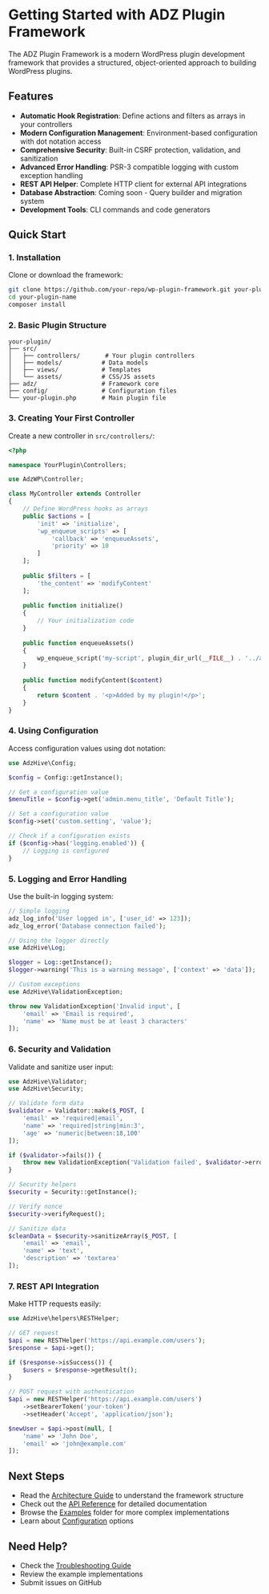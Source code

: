 # Getting Started with ADZ Plugin Framework

The ADZ Plugin Framework is a modern WordPress plugin development framework that provides a structured, object-oriented approach to building WordPress plugins.

## Features

- **Automatic Hook Registration**: Define actions and filters as arrays in your controllers
- **Modern Configuration Management**: Environment-based configuration with dot notation access
- **Comprehensive Security**: Built-in CSRF protection, validation, and sanitization
- **Advanced Error Handling**: PSR-3 compatible logging with custom exception handling
- **REST API Helper**: Complete HTTP client for external API integrations
- **Database Abstraction**: Coming soon - Query builder and migration system
- **Development Tools**: CLI commands and code generators

## Quick Start

### 1. Installation

Clone or download the framework:
```bash
git clone https://github.com/your-repo/wp-plugin-framework.git your-plugin-name
cd your-plugin-name
composer install
```

### 2. Basic Plugin Structure

```
your-plugin/
├── src/
│   ├── controllers/       # Your plugin controllers
│   ├── models/           # Data models
│   ├── views/            # Templates
│   └── assets/           # CSS/JS assets
├── adz/                  # Framework core
├── config/               # Configuration files
└── your-plugin.php       # Main plugin file
```

### 3. Creating Your First Controller

Create a new controller in `src/controllers/`:

```php
<?php

namespace YourPlugin\Controllers;

use AdzWP\Controller;

class MyController extends Controller 
{
    // Define WordPress hooks as arrays
    public $actions = [
        'init' => 'initialize',
        'wp_enqueue_scripts' => [
            'callback' => 'enqueueAssets',
            'priority' => 10
        ]
    ];
    
    public $filters = [
        'the_content' => 'modifyContent'
    ];
    
    public function initialize()
    {
        // Your initialization code
    }
    
    public function enqueueAssets()
    {
        wp_enqueue_script('my-script', plugin_dir_url(__FILE__) . '../assets/js/main.js');
    }
    
    public function modifyContent($content)
    {
        return $content . '<p>Added by my plugin!</p>';
    }
}
```

### 4. Using Configuration

Access configuration values using dot notation:

```php
use AdzHive\Config;

$config = Config::getInstance();

// Get a configuration value
$menuTitle = $config->get('admin.menu_title', 'Default Title');

// Set a configuration value
$config->set('custom.setting', 'value');

// Check if a configuration exists
if ($config->has('logging.enabled')) {
    // Logging is configured
}
```

### 5. Logging and Error Handling

Use the built-in logging system:

```php
// Simple logging
adz_log_info('User logged in', ['user_id' => 123]);
adz_log_error('Database connection failed');

// Using the logger directly
use AdzHive\Log;

$logger = Log::getInstance();
$logger->warning('This is a warning message', ['context' => 'data']);

// Custom exceptions
use AdzHive\ValidationException;

throw new ValidationException('Invalid input', [
    'email' => 'Email is required',
    'name' => 'Name must be at least 3 characters'
]);
```

### 6. Security and Validation

Validate and sanitize user input:

```php
use AdzHive\Validator;
use AdzHive\Security;

// Validate form data
$validator = Validator::make($_POST, [
    'email' => 'required|email',
    'name' => 'required|string|min:3',
    'age' => 'numeric|between:18,100'
]);

if ($validator->fails()) {
    throw new ValidationException('Validation failed', $validator->errors());
}

// Security helpers
$security = Security::getInstance();

// Verify nonce
$security->verifyRequest();

// Sanitize data
$cleanData = $security->sanitizeArray($_POST, [
    'email' => 'email',
    'name' => 'text',
    'description' => 'textarea'
]);
```

### 7. REST API Integration

Make HTTP requests easily:

```php
use AdzHive\helpers\RESTHelper;

// GET request
$api = new RESTHelper('https://api.example.com/users');
$response = $api->get();

if ($response->isSuccess()) {
    $users = $response->getResult();
}

// POST request with authentication
$api = new RESTHelper('https://api.example.com/users')
    ->setBearerToken('your-token')
    ->setHeader('Accept', 'application/json');

$newUser = $api->post(null, [
    'name' => 'John Doe',
    'email' => 'john@example.com'
]);
```

## Next Steps

- Read the [Architecture Guide](architecture.md) to understand the framework structure
- Check out the [API Reference](api-reference.md) for detailed documentation
- Browse the [Examples](examples/) folder for more complex implementations
- Learn about [Configuration](configuration.md) options

## Need Help?

- Check the [Troubleshooting Guide](troubleshooting.md)
- Review the example implementations
- Submit issues on GitHub